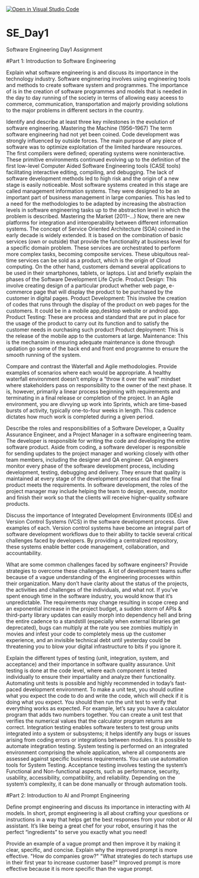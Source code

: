 [![Open in Visual Studio Code](https://classroom.github.com/assets/open-in-vscode-2e0aaae1b6195c2367325f4f02e2d04e9abb55f0b24a779b69b11b9e10269abc.svg)](https://classroom.github.com/online_ide?assignment_repo_id=15554567&assignment_repo_type=AssignmentRepo)
# SE_Day1
Software Engineering Day1 Assignment

#Part 1: Introduction to Software Engineering

Explain what software engineering is and discuss its importance in the technology industry.
Software enginnering involves using engineering tools and methods to create software system and programmes.
The importance of is in the creation of software programmes and models that is needed in the day to day running of the society in terms of allowing easy aceess to commerce, communication, transportation and majorly providing solutions to the major problems in different sectors in the country.

Identify and describe at least three key milestones in the evolution of software engineering.
Mastering the Machine (1956–1967)
The term software engineering had not yet been coined. Code development was strongly influenced by outside forces. The main purpose of any piece of software was to optimize exploitation of the limited hardware resources. The first compilers were defined; operating systems were noninteractive. These primitive environments continued evolving up to the definition of the first low-level Computer Aided Software Engineering tools (CASE tools) facilitating interactive editing, compiling, and debugging. The lack of software development methods led to high risk and the origin of a new stage is easily noticeable.
Most software systems created in this stage are called management information systems. They were designed to be an important part of business management in large companies. This has led to a need for the methodologies to be adapted by increasing the abstraction levels in software engineering tasks up to the abstraction level in which the problem is described.
Mastering the Market (2011–…)
Now, there are new platforms for integration and interoperability between different information systems. The concept of Service Oriented Architecture (SOA) coined in the early decade is widely extended. It is based on the combination of basic services (own or outside) that provide the functionality at business level for a specific domain problem. These services are orchestrated to perform more complex tasks, becoming composite services. These ubiquitous real-time services can be sold as a product, which is the origin of Cloud computing. On the other hand, customers demand several applications to be used in their smartphones, tablets, or laptops. 
List and briefly explain the phases of the Software Development Life Cycle.
Product Design: This involve creating design of a particular product whether web page, e-commerce page that will display the product to be purchased by the customer in digital pages.
Product Development: This involve the creation of codes that runs through the display of the product on web pages for the customers. It could be in a mobile app,desktop website or android app.
Product Testing: These are process and standard that are put in place for the usage of the product to carry out its function and to satisfy the customer needs in ourchasing such product
Product deployment: This is the release of the mobile app to the customers at large.
Maintenance: This is the mechansim in ensuring adequate maintenance is done through updation go some of the back end and front end programme to ensure the smooth running of the system.

Compare and contrast the Waterfall and Agile methodologies. Provide examples of scenarios where each would be appropriate.
A healthy waterfall environment doesn’t employ a “throw it over the wall” mindset where stakeholders pass on responsibility to the owner of the next phase. It is, however, primarily a linear process beginning with requirements and terminating in a final release or completion of the project.
In an Agile environment, you are divvying up work into Sprints, which are time-based bursts of activity, typically one-to-four weeks in length. This cadence dictates how much work is completed during a given period.

Describe the roles and responsibilities of a Software Developer, a Quality Assurance Engineer, and a Project Manager in a software engineering team.
 The developer is responsible for writing the code and developing the entire software product. Aside from coding, a software developer is responsible for sending updates to the project manager and working closely with other team members, including the designer and QA engineer. 
 QA engineers monitor every phase of the software development process, including development, testing, debugging and delivery. They ensure that quality is maintained at every stage of the development process and that the final product meets the requirements.
 In software development, the roles of the project manager may include helping the team to design, execute, monitor and finish their work so that the clients will receive higher-quality software products. 

Discuss the importance of Integrated Development Environments (IDEs) and Version Control Systems (VCS) in the software development process. Give examples of each.
Version control systems have become an integral part of software development workflows due to their ability to tackle several critical challenges faced by developers. By providing a centralized repository, these systems enable better code management, collaboration, and accountability.

What are some common challenges faced by software engineers? Provide strategies to overcome these challenges.
A lot of development teams suffer because of a vague understanding of the engineering processes within their organization. Many don’t have clarity about the status of the projects, the activities and challenges of the individuals, and what not. 
If you’ve spent enough time in the software industry, you would know that it’s unpredictable. The requirements may change resulting in scope creep and an exponential increase in the project budget, a sudden storm of APIs & third-party library updates can easily morph into dependency hell and bring the entire cadence to a standstill (especially when external libraries get deprecated), bugs can multiply at the rate you see zombies multiply in movies and infest your code to completely mess up the customer experience, and an invisible technical debt until yesterday could be threatening you to blow your digital infrastructure to bits if you ignore it. 

Explain the different types of testing (unit, integration, system, and acceptance) and their importance in software quality assurance.
Unit testing is done at the code level, where each component is tested individually to ensure their impartiality and analyze their functionality. Automating unit tests is possible and highly recommended in today’s fast-paced development environment. To make a unit test, you should outline what you expect the code to do and write the code, which will check if it is doing what you expect. You should then run the unit test to verify that everything works as expected. For example, let’s say you have a calculator program that adds two numbers together. You can create a unit test that verifies the numerical values that the calculator program returns are correct.
Integration testing enables software testers to test group units integrated into a system or subsystems; it helps identify any bugs or issues arising from coding errors or integrations between modules. It is possible to automate integration testing.
System testing is performed on an integrated environment comprising the whole application, where all components are assessed against specific business requirements. You can use automation tools for System Testing.
Acceptance testing involves testing the system’s Functional and Non-functional aspects, such as performance, security, usability, accessibility, compatibility, and reliability. Depending on the system’s complexity, it can be done manually or through automation tools. 

#Part 2: Introduction to AI and Prompt Engineering


Define prompt engineering and discuss its importance in interacting with AI models.
In short, prompt engineering is all about crafting your questions or instructions in a way that helps get the best responses from your robot or AI assistant. It’s like being a great chef for your robot, ensuring it has the perfect “ingredients” to serve you exactly what you need!

Provide an example of a vague prompt and then improve it by making it clear, specific, and concise. Explain why the improved prompt is more effective.
"How do companies grow?"
‍"What strategies do tech startups use in their first year to increase customer base?"
Improved prompt is more effective because it is more specific than the vague prompt.
